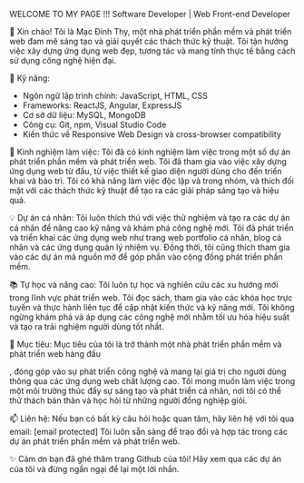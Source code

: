 WELCOME TO MY PAGE !!!
Software Developer | Web Front-end Developer

👋 Xin chào! Tôi là Mạc Đỉnh Thy, một nhà phát triển phần mềm và phát triển web đam mê sáng tạo và giải quyết các thách thức kỹ thuật. Tôi tận hưởng việc xây dựng ứng dụng web đẹp, tương tác và mang tính thực tế bằng cách sử dụng công nghệ hiện đại.

🚀 Kỹ năng:
- Ngôn ngữ lập trình chính: JavaScript, HTML, CSS
- Frameworks: ReactJS, Angular, ExpressJS
- Cơ sở dữ liệu: MySQL, MongoDB
- Công cụ: Git, npm, Visual Studio Code
- Kiến thức về Responsive Web Design và cross-browser compatibility

💼 Kinh nghiệm làm việc:
Tôi đã có kinh nghiệm làm việc trong một số dự án phát triển phần mềm và phát triển web. Tôi đã tham gia vào việc xây dựng ứng dụng web từ đầu, từ việc thiết kế giao diện người dùng cho đến triển khai và bảo trì. Tôi có khả năng làm việc độc lập và trong nhóm, và thích đối mặt với các thách thức kỹ thuật để tạo ra các giải pháp sáng tạo và hiệu quả.

💡 Dự án cá nhân:
Tôi luôn thích thú với việc thử nghiệm và tạo ra các dự án cá nhân để nâng cao kỹ năng và khám phá công nghệ mới. Tôi đã phát triển và triển khai các ứng dụng web như trang web portfolio cá nhân, blog cá nhân và các ứng dụng quản lý nhiệm vụ. Đồng thời, tôi cũng thích tham gia vào các dự án mã nguồn mở để góp phần vào cộng đồng phát triển phần mềm.

📚 Tự học và nâng cao:
Tôi luôn tự học và nghiên cứu các xu hướng mới trong lĩnh vực phát triển web. Tôi đọc sách, tham gia vào các khóa học trực tuyến và thực hành liên tục để cập nhật kiến thức và kỹ năng mới. Tôi không ngừng khám phá và áp dụng các công nghệ mới nhằm tối ưu hóa hiệu suất và tạo ra trải nghiệm người dùng tốt nhất.

🌟 Mục tiêu:
Mục tiêu của tôi là trở thành một nhà phát triển phần mềm và phát triển web hàng đầu

, đóng góp vào sự phát triển công nghệ và mang lại giá trị cho người dùng thông qua các ứng dụng web chất lượng cao. Tôi mong muốn làm việc trong một môi trường thúc đẩy sự sáng tạo và phát triển cá nhân, nơi tôi có thể thử thách bản thân và học hỏi từ những người đồng nghiệp giỏi.

📫 Liên hệ:
Nếu bạn có bất kỳ câu hỏi hoặc quan tâm, hãy liên hệ với tôi qua email: [email protected] Tôi luôn sẵn sàng để trao đổi và hợp tác trong các dự án phát triển phần mềm và phát triển web.

✨ Cảm ơn bạn đã ghé thăm trang Github của tôi! Hãy xem qua các dự án của tôi và đừng ngần ngại để lại một lời nhắn.
